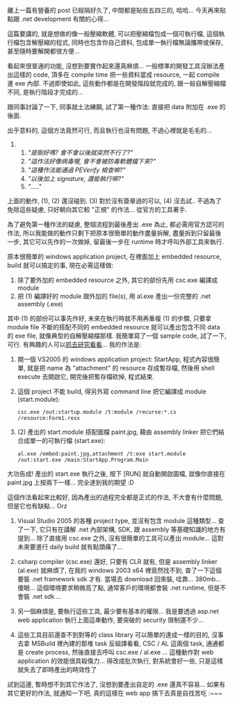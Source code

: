 離上一篇有營養的 post 已經隔好久了, 中間都是貼些五四三的, 哈哈... 今天再來貼點跟 .net development 有關的心得...

這篇要講的, 就是想做的像一般壓縮軟體, 可以把壓縮檔包成一個可執行檔, 這個執行檔包含解壓縮的程式, 同時也包含你自己資料, 包成單一執行檔無論攜帶或保存, 甚至隨時要解開都很方便...

看起來很普通的功能, 沒想到要實作起來還真麻煩... 一般標準的開發工具沒辦法產出這樣的 code, 頂多在 compile time 把一些資料當成 resource, 一起 compile 進 exe 內部. 不過即使如此, 這些動作都是在開發階段就完成的, 跟一般自解壓縮檔不同, 是執行階段才完成的...

跟同事討論了一下, 同事就土法練鋼, 試了第一種作法: 直接把 data 附加在 .exe 的後面.

出乎意料的, 這個方法竟然可行, 而且執行也沒有問題, 不過心裡就是毛毛的...

1. 
   1. *"是剛好嗎? 會不會以後就突然不行了?"*
   2. *"這作法好像病毒喔, 會不會被防毒軟體檔下來?"*
   3. *"這種作法能通過 PEVerify 檢查嘛?"*
   4. *"以後加上 signature, 還能執行嘛?"*
   5. *"....."*

上面的動作, (1), (2) 還沒碰到. (3) 對於沒有簽章過的可以, (4) 沒去試.. 不過為了免除這些疑慮, 只好朝向其它較 "正規" 的作法... 從官方的工具著手.

為了避免第一種作法的疑慮, 整個流程到最後產出 .exe 為止, 都必需用官方認可的作法, 所以我能做的動作只剩下把原本很簡單的動作盡量拆解, 盡量拆到只留最後一步, 其它可以先作的一次做掉, 留最後一步在 runtime 時才呼叫外部工具來執行.

原本很簡單的 windows application project, 在裡面加上 embedded resource, build 就可以搞定的事, 現在必需這樣做:

1. 除了要外加的 embedded resource 之外, 其它的部份先用 csc.exe 編譯成 module
2. 把 (1) 編譯好的 module 跟外加的 file(s), 用 al.exe 產出一份完整的 .net assembly (.exe)

其中 (1) 的部份可以事先作好, 未來在執行時就不用再重複 (1) 的步驟, 只要拿 module file 不斷的搭配不同的 embedded resource 就可以產出包含不同 data 的 exe file, 就像典型的自解壓縮檔那樣. 我簡單寫了一個 sample code, 試了一下, 可行. 有興趣的人可以[抓去研究看看](/wp-content/be-files/StartApp.zip)... 我的作法是:

1. 開一個 VS2005 的 windows application project: StartApp, 程式內容很簡單, 就是把 name 為 "attachment" 的 resource 存成暫存檔, 然後用 shell execute 去開啟它, 開完後把暫存檔砍掉, 程式結束.

2. 這個 project 不能 build, 得另外寫 command line 把它編譯成 module (start.module):  
   ```
   csc.exe /out:startup.module /t:module /recurse:*.cs /resource:Form1.resx
   ```

3. (2) 產出的 start.module 搭配圖檔 paint.jpg, 藉由 assembly linker 把它們結合成單一的可執行檔 (start.exe):  
   ```
   al.exe /embed:paint.jpg,attachment /t:exe start.module /out:start.exe /main:StartApp.Program.Main
   ```

大功告成! 產出的 start.exe 執行之後, 按下 [RUN] 就自動開啟圖檔, 就像你直接在 paint.jpg 上按兩下一樣... 完全達到我的期望 :D

這個作法看起來比較好, 因為產出的過程完全都是正式的作法, 不大會有什麼問題, 但是它也有缺點... Orz

1. Visual Studio 2005 的各種 project type, 並沒有包含 module 這種類型... 查了一下, 它只有在講解 .net 內部架構, SDK, 跟 assembly 等基礎知識的地方有提到... 除了直接用 csc.exe 之外, 沒有很簡單的工具可以產出 module... 這對未來要進行 daily build 就有點頭痛了...

2. csharp compiler (csc.exe) 還好, 只要有 CLR 就有, 但是 assembly linker (al.exe) 就麻煩了, 在我的 windows 2003 x64 裡竟然找不到, 查了一下這個要裝 .net framework sdk 才有. 當場去 download 回來裝, 哇靠... 380mb... 傻眼... 這個環境要求稍微高了點, 通常客戶的環境都會裝 .net runtime, 但是不會裝 .net sdk ...

3. 另一個麻煩是, 要執行這些工具, 最少要有基本的權限... 我是要透過 asp.net web application 執行上面這串動作, 要突破的 security 限制還不少...

4. 這些工具目前還查不到對等的 class library 可以簡單的達成一樣的目的, 沒事去拿 MSBuild 裡內建的那堆 task 反組譯看看, CSC / AL 這兩個 task, 通通都是 create process, 然後直接去呼叫 csc.exe / al.exe ... 這種動作對 web application 的效能很具殺傷力... 得改成批次執行, 對系統會好一些, 只是這樣就失去了即時產出的時效性了

試到這邊, 暫時想不到其它作法了, 沒想到要產出自定的 .exe 還真不容易... 如果有其它更好的作法, 就通知一下吧, 真的這樣在 web app 搞下去真是自找苦吃 :~~~